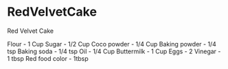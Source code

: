 # RedVelvetCake
Red Velvet Cake

Flour - 1 Cup
Sugar - 1/2 Cup
Coco powder - 1/4 Cup
Baking powder - 1/4 tsp
Baking soda - 1/4 tsp
Oil - 1/4 Cup
Buttermilk - 1 Cup
Eggs - 2
Vinegar - 1 tbsp
Red food color - 1tbsp

